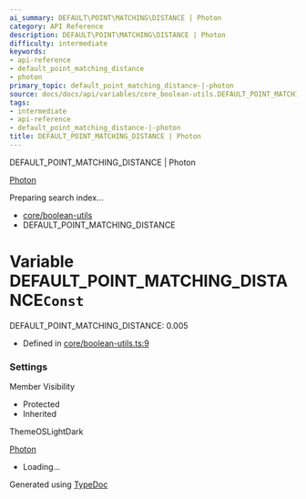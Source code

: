 ```yaml
---
ai_summary: DEFAULT\POINT\MATCHING\DISTANCE | Photon
category: API Reference
description: DEFAULT\POINT\MATCHING\DISTANCE | Photon
difficulty: intermediate
keywords:
- api-reference
- default_point_matching_distance
- photon
primary_topic: default_point_matching_distance-|-photon
source: docs/docs/api/variables/core_boolean-utils.DEFAULT_POINT_MATCHING_DISTANCE.html
tags:
- intermediate
- api-reference
- default_point_matching_distance-|-photon
title: DEFAULT_POINT_MATCHING_DISTANCE | Photon
---
```

DEFAULT\_POINT\_MATCHING\_DISTANCE | Photon

[Photon](../index.md)




Preparing search index...

* [core/boolean-utils](../modules/core_boolean-utils.md)
* DEFAULT\_POINT\_MATCHING\_DISTANCE

# Variable DEFAULT\_POINT\_MATCHING\_DISTANCE`Const`

DEFAULT\_POINT\_MATCHING\_DISTANCE: 0.005

* Defined in [core/boolean-utils.ts:9](https://github.com/mwhite454/photon/blob/main/packages/photon/src/core/boolean-utils.ts#L9)

### Settings

Member Visibility

* Protected
* Inherited

ThemeOSLightDark

[Photon](../index.md)

* Loading...

Generated using [TypeDoc](https://typedoc.org/)
